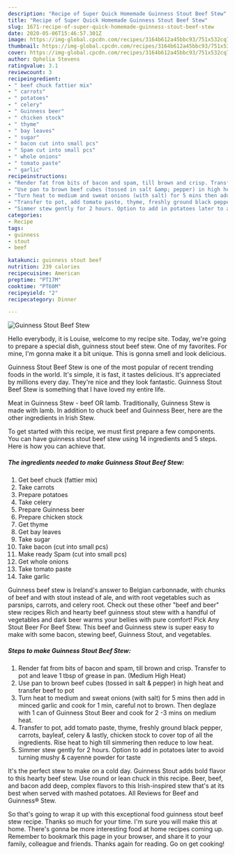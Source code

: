 ```yaml
---
description: "Recipe of Super Quick Homemade Guinness Stout Beef Stew"
title: "Recipe of Super Quick Homemade Guinness Stout Beef Stew"
slug: 1671-recipe-of-super-quick-homemade-guinness-stout-beef-stew
date: 2020-05-06T15:46:57.301Z
image: https://img-global.cpcdn.com/recipes/3164b612a45bbc93/751x532cq70/guinness-stout-beef-stew-recipe-main-photo.jpg
thumbnail: https://img-global.cpcdn.com/recipes/3164b612a45bbc93/751x532cq70/guinness-stout-beef-stew-recipe-main-photo.jpg
cover: https://img-global.cpcdn.com/recipes/3164b612a45bbc93/751x532cq70/guinness-stout-beef-stew-recipe-main-photo.jpg
author: Ophelia Stevens
ratingvalue: 3.1
reviewcount: 3
recipeingredient:
- " beef chuck fattier mix"
- " carrots"
- " potatoes"
- " celery"
- " Guinness beer"
- " chicken stock"
- " thyme"
- " bay leaves"
- " sugar"
- " bacon cut into small pcs"
- " Spam cut into small pcs"
- " whole onions"
- " tomato paste"
- " garlic"
recipeinstructions:
- "Render fat from bits of bacon and spam, till brown and crisp. Transfer to pot and leave 1 tbsp of grease in pan. (Medium High Heat)"
- "Use pan to brown beef cubes (tossed in salt &amp; pepper) in high heat and transfer beef to pot"
- "Turn heat to medium and sweat onions (with salt) for 5 mins then add in minced garlic and cook for 1 min, careful not to brown. Then deglaze with 1 can of Guinness Stout Beer and cook for 2 -3 mins on medium heat."
- "Transfer to pot, add tomato paste, thyme, freshly ground black pepper, carrots, bayleaf, celery &amp; lastly, chicken stock to cover top of all the ingredients. Rise heat to high till simmering then reduce to low heat."
- "Simmer stew gently for 2 hours. Option to add in potatoes later to avoid turning mushy &amp; cayenne powder for taste"
categories:
- Recipe
tags:
- guinness
- stout
- beef

katakunci: guinness stout beef 
nutrition: 239 calories
recipecuisine: American
preptime: "PT17M"
cooktime: "PT60M"
recipeyield: "2"
recipecategory: Dinner

---
```



![Guinness Stout Beef Stew](https://img-global.cpcdn.com/recipes/3164b612a45bbc93/751x532cq70/guinness-stout-beef-stew-recipe-main-photo.jpg)

Hello everybody, it is Louise, welcome to my recipe site. Today, we're going to prepare a special dish, guinness stout beef stew. One of my favorites. For mine, I'm gonna make it a bit unique. This is gonna smell and look delicious.

Guinness Stout Beef Stew is one of the most popular of recent trending foods in the world. It's simple, it is fast, it tastes delicious. It's appreciated by millions every day. They're nice and they look fantastic. Guinness Stout Beef Stew is something that I have loved my entire life.

Meat in Guinness Stew - beef OR lamb. Traditionally, Guinness Stew is made with lamb. In addition to chuck beef and Guinness Beer, here are the other ingredients in Irish Stew.


To get started with this recipe, we must first prepare a few components. You can have guinness stout beef stew using 14 ingredients and 5 steps. Here is how you can achieve that.

<!--inarticleads1-->

##### The ingredients needed to make Guinness Stout Beef Stew:

1. Get  beef chuck (fattier mix)
1. Take  carrots
1. Prepare  potatoes
1. Take  celery
1. Prepare  Guinness beer
1. Prepare  chicken stock
1. Get  thyme
1. Get  bay leaves
1. Take  sugar
1. Take  bacon (cut into small pcs)
1. Make ready  Spam (cut into small pcs)
1. Get  whole onions
1. Take  tomato paste
1. Take  garlic


Guinness beef stew is Ireland&#39;s answer to Belgian carbonnade, with chunks of beef and with stout instead of ale, and with root vegetables such as parsnips, carrots, and celery root. Check out these other &#34;beef and beer&#34; stew recipes Rich and hearty beef guinness stout stew with a handful of vegetables and dark beer warms your bellies with pure comfort! Pick Any Stout Beer For Beef Stew. This beef and Guinness stew is super easy to make with some bacon, stewing beef, Guinness Stout, and vegetables. 

<!--inarticleads2-->

##### Steps to make Guinness Stout Beef Stew:

1. Render fat from bits of bacon and spam, till brown and crisp. Transfer to pot and leave 1 tbsp of grease in pan. (Medium High Heat)
1. Use pan to brown beef cubes (tossed in salt &amp; pepper) in high heat and transfer beef to pot
1. Turn heat to medium and sweat onions (with salt) for 5 mins then add in minced garlic and cook for 1 min, careful not to brown. Then deglaze with 1 can of Guinness Stout Beer and cook for 2 -3 mins on medium heat.
1. Transfer to pot, add tomato paste, thyme, freshly ground black pepper, carrots, bayleaf, celery &amp; lastly, chicken stock to cover top of all the ingredients. Rise heat to high till simmering then reduce to low heat.
1. Simmer stew gently for 2 hours. Option to add in potatoes later to avoid turning mushy &amp; cayenne powder for taste


It&#39;s the perfect stew to make on a cold day. Guinness Stout adds bold flavor to this hearty beef stew. Use round or lean chuck in this recipe. Beer, beef, and bacon add deep, complex flavors to this Irish-inspired stew that&#39;s at its best when served with mashed potatoes. All Reviews for Beef and Guinness® Stew. 

So that's going to wrap it up with this exceptional food guinness stout beef stew recipe. Thanks so much for your time. I'm sure you will make this at home. There's gonna be more interesting food at home recipes coming up. Remember to bookmark this page in your browser, and share it to your family, colleague and friends. Thanks again for reading. Go on get cooking!
